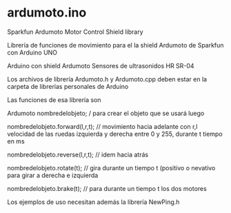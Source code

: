 ardumoto.ino
============

Sparkfun Ardumoto Motor Control Shield library

Librería de funciones de movimiento para el la shield Ardumoto de Sparkfun con Arduino UNO

Arduino con shield Ardumoto
Sensores de ultrasonidos HR SR-04

Los archivos de librería Ardumoto.h y Ardumoto.cpp deben estar en la carpeta de librerías personales de Arduino

Las funciones de esa librería son

Ardumoto nombredelobjeto; / para crear el objeto que se usará luego

nombredelobjeto.forward(l,r,t); // movimiento hacia adelante con r,l velocidad de las ruedas izquierda y derecha entre 0 y 255, durante t tiempo en ms

nombredelobjeto.reverse(l,r,t); // idem hacia atrás

nombredelobjeto.rotate(t); // gira durante un tiempo t (positivo o nevativo para girar a derecha e izquierda

nombredelobjeto.brake(t); // para durante un tiempo t los dos motores

Los ejemplos de uso necesitan además la librería NewPing.h
